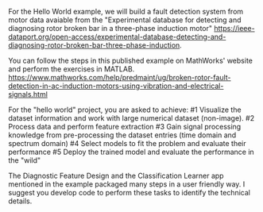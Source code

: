 For the Hello World example, we will build a fault detection system from motor data avaiable from the "Experimental database for detecting and diagnosing rotor broken bar in a three-phase induction motor" https://ieee-dataport.org/open-access/experimental-database-detecting-and-diagnosing-rotor-broken-bar-three-phase-induction. 

You can follow the steps in this published example on MathWorks' website and perform the exercises in MATLAB. 
https://www.mathworks.com/help/predmaint/ug/broken-rotor-fault-detection-in-ac-induction-motors-using-vibration-and-electrical-signals.html

For the "hello world" project, you are asked to achieve: 
#1 Visualize the dataset information and work with large numerical dataset (non-image). 
#2 Process data and perform feature extraction
#3 Gain signal processing knowledge from pre-processing the dataset entries (time domain and spectrum domain)
#4 Select models to fit the problem and evaluate their performance
#5 Deploy the trained model and evaluate the performance in the "wild"

The Diagnostic Feature Design and the Classification Learner app mentioned in the example packaged many steps in a user friendly way. I suggest you develop code to perform these tasks to identify the technical details. 